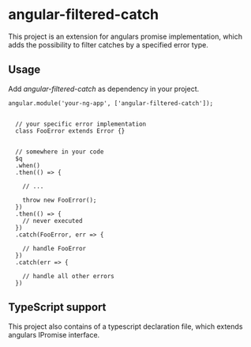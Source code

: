 # angular-filtered-catch

This project is an extension for angulars promise implementation, which adds the possibility to filter catches by a specified error type.

## Usage

Add _angular-filtered-catch_ as dependency in your project.

````
angular.module('your-ng-app', ['angular-filtered-catch']);

````

````

  // your specific error implementation
  class FooError extends Error {}
 

  // somewhere in your code
  $q
  .when()
  .then(() => {
  
    // ...
  
    throw new FooError();
  })
  .then(() => {
    // never executed
  })
  .catch(FooError, err => {
  
    // handle FooError
  })
  .catch(err => {
  
    // handle all other errors
  })

````

## TypeScript support

This project also contains of a typescript declaration file, which extends angulars IPromise interface.